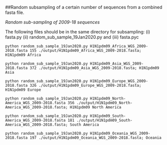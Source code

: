 
##Random subsampling of a certain number of sequences from a combined fasta file.


*Random sub-sampling of 2009-18 sequences*


The following files should be in the same directory for subsampling: (i) fasta.py (ii) random_sub_sample_19Jan2020.py and (iii) fasta.pyc


    python random_sub_sample_19Jan2020.py H1N1pdm09_Africa_WGS_2009-2018.fasta 155 ./output/H1N1pdm09_Africa_WGS_2009-2018.fasta; H1N1pdm09 Africa

    python random_sub_sample_19Jan2020.py H1N1pdm09_Asia_WGS_2009-2018.fasta 372 ./output/H1N1pdm09_Asia_WGS_2009-2018.fasta; H1N1pdm09 Asia

    python random_sub_sample_19Jan2020.py H1N1pdm09_Europe_WGS_2009-2018.fasta 326 ./output/H1N1pdm09_Europe_WGS_2009-2018.fasta; H1N1pdm09 Europe

    python random_sub_sample_19Jan2020.py H1N1pdm09_North-America_WGS_2009-2018.fasta 356 ./output/H1N1pdm09_North-America_WGS_2009-2018.fasta; H1N1pdm09 North America

    python random_sub_sample_19Jan2020.py H1N1pdm09_South-America_WGS_2009-2018.fasta 181 ./output/H1N1pdm09_South-America_WGS_2009-2018.fasta; South America

    python random_sub_sample_19Jan2020.py H1N1pdm09_Oceania_WGS_2009-2018.fasta 197 ./output/H1N1pdm09_Oceania_WGS_2009-2018.fasta; Oceania
